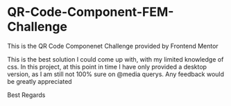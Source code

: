 # QR-Code-Component-FEM-Challenge
This is the QR Code Componenet Challenge provided by Frontend Mentor

This is the best solution I could come up with, with my limited knowledge of css. In this project, at this point in time I have only provided
a desktop version, as I am still not 100% sure on @media querys. Any feedback would be greatly appreciated

Best Regards
